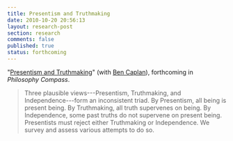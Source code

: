 ```yaml
---
title: Presentism and Truthmaking
date: 2010-10-20 20:56:13
layout: research-post
section: research
comments: false
published: true
status: forthcoming
---
```


"[Presentism and Truthmaking](http://files.davidsanson.com/research/presentism-and-truthmaking.pdf)"
(with [Ben Caplan](http://people.cohums.ohio-state.edu/caplan16/)),
forthcoming in *Philosophy Compass*.
<span class="Z3988" title="ctx_ver=Z39.88-2004&amp;rft_val_fmt=info%3Aofi%2Ffmt%3Akev%3Amtx%3Ajournal&amp;rfr_id=info%3Asid%2Focoins.info%3Agenerator&amp;rft.genre=article&amp;rft.atitle=Presentism+and+Truthmaking&amp;rft.title=Philosophy+Compass&amp;rft.stitle=Philosophy+Compass&amp;rft.aulast=Caplan&amp;rft.aufirst=Ben&amp;rft.au=Ben+Caplan&amp;rft.au=David+Sanson&amp;rtf-id=http%3A//www.davidsanson.com/research/presentism-and-truthmaking.pdf"></span>

> Three plausible views---Presentism, Truthmaking, and
> Independence---form an inconsistent triad. By Presentism, all being
> is present being. By Truthmaking, all truth supervenes on being. By 
> Independence, some past
> truths do not supervene on
> present being. Presentists must reject either Truthmaking or
> Independence. We survey and assess various attempts
> to do so.